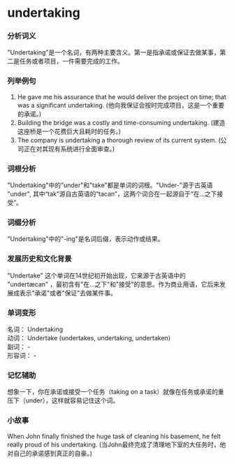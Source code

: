 # undertaking

### 分析词义

  

"Undertaking"是一个名词，有两种主要含义。第一是指承诺或保证去做某事，第二是任务或者项目，一件需要完成的工作。

  

### 列举例句

  

1.  He gave me his assurance that he would deliver the project on time; that was a significant undertaking. (他向我保证会按时完成项目，这是一个重要的承诺。)
2.  Building the bridge was a costly and time-consuming undertaking. (建造这座桥是一个花费巨大且耗时的任务。)
3.  The company is undertaking a thorough review of its current system. (公司正在对其现有系统进行全面审查。)

  

### 词根分析

  

"Undertaking"中的"under"和"take"都是单词的词根。"Under-"源于古英语 "under", 其中“tak”源自古英语的“tacan”，这两个词合在一起源自于“在...之下接受”。

  

### 词缀分析

  

"Undertaking"中的"-ing"是名词后缀，表示动作或结果。

  

### 发展历史和文化背景

  

"Undertake" 这个单词在14世纪初开始出现，它来源于古英语中的 "undertæcan" ，最初含有"在...之下"和"接受"的意思。作为商业用语，它后来发展成表示"承诺"或者"保证"去做某件事。

  

### 单词变形

  

名词： Undertaking  
动词： Undertake (undertakes, undertaking, undertaken)  
副词： -  
形容词： -

  

### 记忆辅助

  

想象一下，你在承诺或接受一个任务（taking on a task）就像在任务或承诺的重压下（under），这样就容易记住这个词。

  

### 小故事

  

When John finally finished the huge task of cleaning his basement, he felt really proud of his undertaking. (当John最终完成了清理地下室的大任务时，他对自己的承诺感到真正的自豪。)
